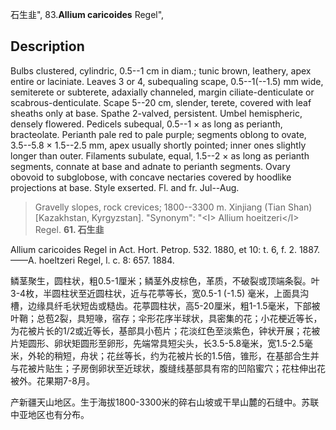 石生韭",
83.**Allium caricoides** Regel",

## Description
Bulbs clustered, cylindric, 0.5--1 cm in diam.; tunic brown, leathery, apex entire or laciniate. Leaves 3 or 4, subequaling scape, 0.5--1(--1.5) mm wide, semiterete or subterete, adaxially channeled, margin ciliate-denticulate or scabrous-denticulate. Scape 5--20 cm, slender, terete, covered with leaf sheaths only at base. Spathe 2-valved, persistent. Umbel hemispheric, densely flowered. Pedicels subequal, 0.5--1 × as long as perianth, bracteolate. Perianth pale red to pale purple; segments oblong to ovate, 3.5--5.8 × 1.5--2.5 mm, apex usually shortly pointed; inner ones slightly longer than outer. Filaments subulate, equal, 1.5--2 × as long as perianth segments, connate at base and adnate to perianth segments. Ovary obovoid to subglobose, with concave nectaries covered by hoodlike projections at base. Style exserted. Fl. and fr. Jul--Aug.

> Gravelly slopes, rock crevices; 1800--3300 m. Xinjiang (Tian Shan) [Kazakhstan, Kyrgyzstan].
  "Synonym": "&lt;I&gt; Allium hoeitzeri&lt;/I&gt; Regel.
**61. 石生韭**

Allium caricoides Regel in Act. Hort. Petrop. 532. 1880, et 10: t. 6, f. 2. 1887.——A. hoeltzeri Regel, l. c. 8: 657. 1884.

鳞茎聚生，圆柱状，粗0.5-1厘米；鳞茎外皮棕色，革质，不破裂或顶端条裂。叶3-4枚，半圆柱状至近圆柱状，近与花葶等长，宽0.5-1 (-1.5) 毫米，上面具沟槽，边缘具纤毛状短齿或糙齿。花葶圆柱状，高5-20厘米，粗1-1.5毫米，下部被叶鞘；总苞2裂，具短喙，宿存；伞形花序半球状，具密集的花；小花梗近等长，为花被片长的1/2或近等长，基部具小苞片；花淡红色至淡紫色，钟状开展；花被片矩圆形、卵状矩圆形至卵形，先端常具短尖头，长3.5-5.8毫米，宽1.5-2.5毫米，外轮的稍短，舟状；花丝等长，约为花被片长的1.5倍，锥形，在基部合生并与花被片贴生；子房倒卵状至近球状，腹缝线基部具有帘的凹陷蜜穴；花柱伸出花被外。花果期7-8月。

产新疆天山地区。生于海拔1800-3300米的碎右山坡或干旱山麓的石缝中。苏联中亚地区也有分布。
